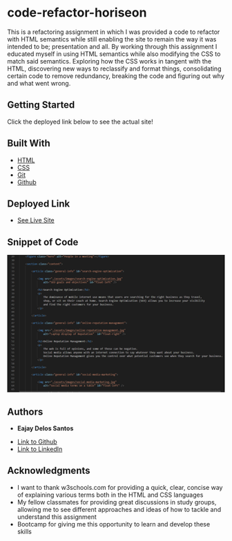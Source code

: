 # code-refactor-horiseon

This is a refactoring assignment in which I was provided a code to refactor with HTML semantics while still enabling the site to remain the way it was intended to be; presentation and all. By working through this assignment I educated myself in using HTML semantics while also modifying the CSS to match said semantics. Exploring how the CSS works in tangent with the HTML, discovering new ways to reclassify and format things, consolidating certain code to remove redundancy, breaking the code and figuring out why and what went wrong. 

## Getting Started

Click the deployed link below to see the actual site!


## Built With

* [HTML](https://developer.mozilla.org/en-US/docs/Web/HTML)
* [CSS](https://developer.mozilla.org/en-US/docs/Web/CSS)
* [Git](https://git-scm.com/about)
* [Github](https://github.com/)

## Deployed Link

* [See Live Site](https://eajayd.github.io/code-refactor-horiseon/)

## Snippet of Code

<img src= "./assets/images/Screenshot.png" alt="snippet of code">

## Authors

* **Eajay Delos Santos** 

- [Link to Github](https://github.com/EajayD)
- [Link to LinkedIn](https://www.linkedin.com/in/eajay-delos-santos-912950214/)

## Acknowledgments

* I want to thank w3schools.com for providing a quick, clear, concise way of explaining various terms both in the HTML and CSS languages
* My fellow classmates for providing great discussions in study groups, allowing me to see different approaches and ideas of how to tackle and understand this assignment
* Bootcamp for giving me this opportunity to learn and develop these skills
